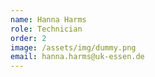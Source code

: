 ```yaml
---
name: Hanna Harms
role: Technician
order: 2
image: /assets/img/dummy.png
email: hanna.harms@uk-essen.de
---
```

